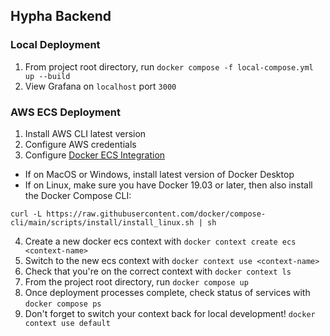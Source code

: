 ## Hypha Backend

### Local Deployment

1. From project root directory, run `docker compose -f local-compose.yml up --build`
2. View Grafana on `localhost` port `3000`

### AWS ECS Deployment

<!-- TODO: Expand AWS and AWS CLI configuration details -->

1. Install AWS CLI latest version
2. Configure AWS credentials
3. Configure [Docker ECS Integration](https://docs.docker.com/cloud/ecs-integration/)

- If on MacOS or Windows, install latest version of Docker Desktop
- If on Linux, make sure you have Docker 19.03 or later, then also install the Docker Compose CLI:

```
curl -L https://raw.githubusercontent.com/docker/compose-cli/main/scripts/install/install_linux.sh | sh
```

4. Create a new docker ecs context with `docker context create ecs <context-name>`
5. Switch to the new ecs context with `docker context use <context-name>`
6. Check that you're on the correct context with `docker context ls`
7. From the project root directory, run `docker compose up`
8. Once deployment processes complete, check status of services with `docker compose ps`
9. Don't forget to switch your context back for local development! `docker context use default`
